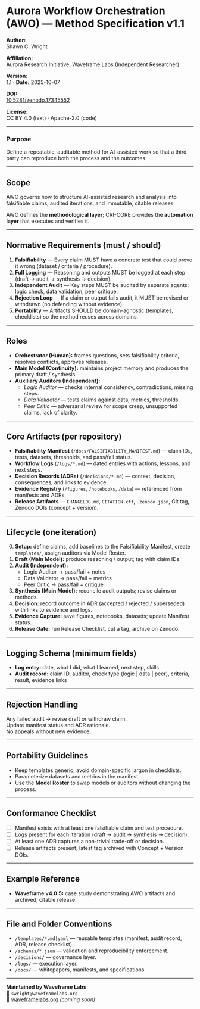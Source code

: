 # Aurora Workflow Orchestration (AWO) — Method Specification v1.1

**Author:**  
Shawn C. Wright  

**Affiliation:**  
Aurora Research Initiative, Waveframe Labs (Independent Researcher)  

**Version:**  
1.1  ·  **Date:** 2025-10-07  

**DOI:**  
[10.5281/zenodo.17345552](https://doi.org/10.5281/zenodo.17345552)  

**License:**  
CC BY 4.0 (text) · Apache-2.0 (code)

---

### Purpose  
Define a repeatable, auditable method for AI-assisted work so that a third party can reproduce both the process and the outcomes.

---

## Scope
AWO governs how to structure AI-assisted research and analysis into falsifiable claims, audited iterations, and immutable, citable releases.

AWO defines the **methodological layer**; CRI-CORE provides the **automation layer** that executes and verifies it.

---

## Normative Requirements (must / should)

1. **Falsifiability** — Every claim MUST have a concrete test that could prove it wrong (dataset / criteria / procedure).  
2. **Full Logging** — Reasoning and outputs MUST be logged at each step (draft → audit → synthesis → decision).  
3. **Independent Audit** — Key steps MUST be audited by separate agents: logic check, data validation, peer critique.  
4. **Rejection Loop** — If a claim or output fails audit, it MUST be revised or withdrawn (no defending without evidence).  
5. **Portability** — Artifacts SHOULD be domain-agnostic (templates, checklists) so the method reuses across domains.

---

## Roles

- **Orchestrator (Human):** frames questions, sets falsifiability criteria, resolves conflicts, approves releases.  
- **Main Model (Continuity):** maintains project memory and produces the primary draft / synthesis.  
- **Auxiliary Auditors (Independent):**  
  - *Logic Auditor* — checks internal consistency, contradictions, missing steps.  
  - *Data Validator* — tests claims against data, metrics, thresholds.  
  - *Peer Critic* — adversarial review for scope creep, unsupported claims, lack of clarity.

---

## Core Artifacts (per repository)

- **Falsifiability Manifest** (`/docs/FALSIFIABILITY_MANIFEST.md`) — claim IDs, tests, datasets, thresholds, and pass/fail status.  
- **Workflow Logs** (`/logs/*.md`) — dated entries with actions, lessons, and next steps.  
- **Decision Records (ADRs)** (`/decisions/*.md`) — context, decision, consequences, and links to evidence.  
- **Evidence Registry** (`/figures`, `/notebooks`, `/data`) — referenced from manifests and ADRs.  
- **Release Artifacts** — `CHANGELOG.md`, `CITATION.cff`, `.zenodo.json`, Git tag, Zenodo DOIs (concept + version).

---

## Lifecycle (one iteration)

0. **Setup:** define claims, add baselines to the Falsifiability Manifest, create `templates/`, assign auditors via Model Roster.  
1. **Draft (Main Model):** produce reasoning / output; tag with claim IDs.  
2. **Audit (Independent):**  
   - Logic Auditor → pass/fail + notes  
   - Data Validator → pass/fail + metrics  
   - Peer Critic → pass/fail + critique  
3. **Synthesis (Main Model):** reconcile audit outputs; revise claims or methods.  
4. **Decision:** record outcome in ADR (accepted / rejected / superseded) with links to evidence and logs.  
5. **Evidence Capture:** save figures, notebooks, datasets; update Manifest status.  
6. **Release Gate:** run Release Checklist, cut a tag, archive on Zenodo.

---

## Logging Schema (minimum fields)

- **Log entry:** date, what I did, what I learned, next step, skills  
- **Audit record:** claim ID, auditor, check type (logic | data | peer), criteria, result, evidence links

---

## Rejection Handling
Any failed audit → revise draft or withdraw claim.  
Update manifest status and ADR rationale.  
No appeals without new evidence.

---

## Portability Guidelines
- Keep templates generic; avoid domain-specific jargon in checklists.  
- Parameterize datasets and metrics in the manifest.  
- Use the **Model Roster** to swap models or auditors without changing the process.

---

## Conformance Checklist
- [ ] Manifest exists with at least one falsifiable claim and test procedure.  
- [ ] Logs present for each iteration (draft → audit → synthesis → decision).  
- [ ] At least one ADR captures a non-trivial trade-off or decision.  
- [ ] Release artifacts present; latest tag archived with Concept + Version DOIs.

---

## Example Reference
- **Waveframe v4.0.5:** case study demonstrating AWO artifacts and archived, citable release.

---

## File and Folder Conventions
- `/templates/*.md|yaml` — reusable templates (manifest, audit record, ADR, release checklist).  
- `/schemas/*.json` — validation and reproducibility enforcement.  
- `/decisions/` — governance layer.  
- `/logs/` — execution layer.  
- `/docs/` — whitepapers, manifests, and specifications.

---

**Maintained by Waveframe Labs**  
📧 `swright@waveframelabs.org`  
🔗 [waveframelabs.org](https://waveframelabs.org) *(coming soon)*
